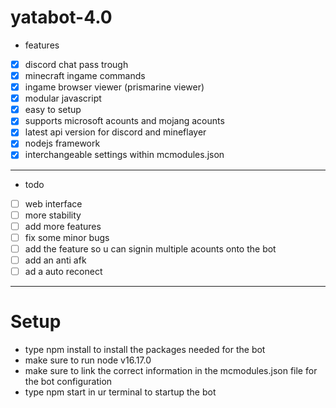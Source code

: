 # yatabot-4.0

- features
 - [X] discord chat pass trough
 - [X] minecraft ingame commands
 - [X] ingame browser viewer (prismarine viewer)
 - [X] modular javascript
 - [X] easy to setup
 - [X] supports microsoft acounts and mojang acounts
 - [X] latest api version for discord and mineflayer
 - [X] nodejs framework
 - [X] interchangeable settings within mcmodules.json
  ___________________________________________________
  - todo
   - [ ] web interface
   - [ ] more stability
   - [ ] add more features
   - [ ] fix some minor bugs
   - [ ] add the feature so u can signin multiple acounts onto the bot
   - [ ] add an anti afk
   - [ ] ad a auto reconect
 
 _____________________________________________________
 
 # Setup
 
 - type npm install to install the packages needed for the bot
 - make sure to run node v16.17.0 
 - make sure to link the correct information in the mcmodules.json file for the bot configuration
 - type npm start in ur terminal to startup the bot


[foo]: https://github.com/moderncraft1234  "you can visit the rest of the github here"

